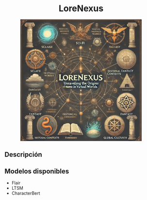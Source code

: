 

<div align="center">
  <h1>LoreNexus</h1>
</div>
<div align="center">
  <img src="images/LoreNexus.png" width="400" alt="PyAtlas">
</div>

## Descripción

## Modelos disponibles
- Flair
- LTSM
- CharacterBert

<!-- Agrega más contenido o detalles aquí -->
